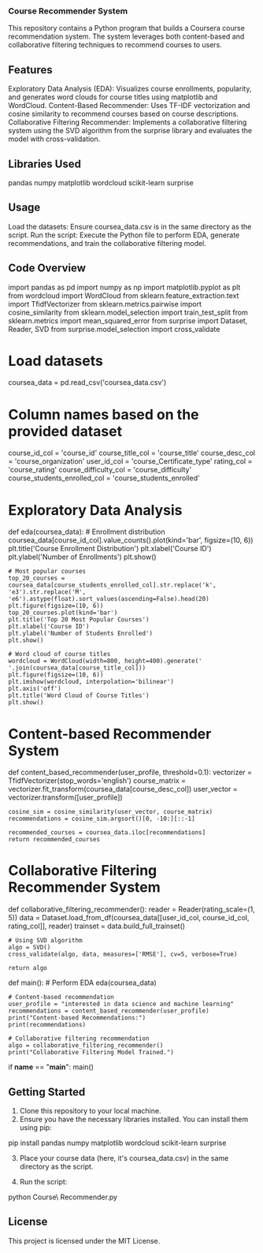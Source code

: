 ### Course Recommender System
This repository contains a Python program that builds a Coursera course recommendation system. The system leverages both content-based and collaborative filtering techniques to recommend courses to users.

## Features
Exploratory Data Analysis (EDA): Visualizes course enrollments, popularity, and generates word clouds for course titles using matplotlib and WordCloud.
Content-Based Recommender: Uses TF-IDF vectorization and cosine similarity to recommend courses based on course descriptions.
Collaborative Filtering Recommender: Implements a collaborative filtering system using the SVD algorithm from the surprise library and evaluates the model with cross-validation.

## Libraries Used
pandas
numpy
matplotlib
wordcloud
scikit-learn
surprise

## Usage
Load the datasets: Ensure coursea_data.csv is in the same directory as the script.
Run the script: Execute the Python file to perform EDA, generate recommendations, and train the collaborative filtering model.

## Code Overview

import pandas as pd
import numpy as np
import matplotlib.pyplot as plt
from wordcloud import WordCloud
from sklearn.feature_extraction.text import TfidfVectorizer
from sklearn.metrics.pairwise import cosine_similarity
from sklearn.model_selection import train_test_split
from sklearn.metrics import mean_squared_error
from surprise import Dataset, Reader, SVD
from surprise.model_selection import cross_validate

# Load datasets
coursea_data = pd.read_csv('coursea_data.csv')

# Column names based on the provided dataset
course_id_col = 'course_id'
course_title_col = 'course_title'
course_desc_col = 'course_organization'
user_id_col = 'course_Certificate_type'
rating_col = 'course_rating'
course_difficulty_col = 'course_difficulty'
course_students_enrolled_col = 'course_students_enrolled'

# Exploratory Data Analysis
def eda(coursea_data):
    # Enrollment distribution
    coursea_data[course_id_col].value_counts().plot(kind='bar', figsize=(10, 6))
    plt.title('Course Enrollment Distribution')
    plt.xlabel('Course ID')
    plt.ylabel('Number of Enrollments')
    plt.show()

    # Most popular courses
    top_20_courses = coursea_data[course_students_enrolled_col].str.replace('k', 'e3').str.replace('M', 'e6').astype(float).sort_values(ascending=False).head(20)
    plt.figure(figsize=(10, 6))
    top_20_courses.plot(kind='bar')
    plt.title('Top 20 Most Popular Courses')
    plt.xlabel('Course ID')
    plt.ylabel('Number of Students Enrolled')
    plt.show()

    # Word cloud of course titles
    wordcloud = WordCloud(width=800, height=400).generate(' '.join(coursea_data[course_title_col]))
    plt.figure(figsize=(10, 6))
    plt.imshow(wordcloud, interpolation='bilinear')
    plt.axis('off')
    plt.title('Word Cloud of Course Titles')
    plt.show()

# Content-based Recommender System
def content_based_recommender(user_profile, threshold=0.1):
    vectorizer = TfidfVectorizer(stop_words='english')
    course_matrix = vectorizer.fit_transform(coursea_data[course_desc_col])
    user_vector = vectorizer.transform([user_profile])
    
    cosine_sim = cosine_similarity(user_vector, course_matrix)
    recommendations = cosine_sim.argsort()[0, -10:][::-1]
    
    recommended_courses = coursea_data.iloc[recommendations]
    return recommended_courses

# Collaborative Filtering Recommender System
def collaborative_filtering_recommender():
    reader = Reader(rating_scale=(1, 5))
    data = Dataset.load_from_df(coursea_data[[user_id_col, course_id_col, rating_col]], reader)
    trainset = data.build_full_trainset()
    
    # Using SVD algorithm
    algo = SVD()
    cross_validate(algo, data, measures=['RMSE'], cv=5, verbose=True)
    
    return algo

def main():
    # Perform EDA
    eda(coursea_data)

    # Content-based recommendation
    user_profile = "interested in data science and machine learning"
    recommendations = content_based_recommender(user_profile)
    print("Content-based Recommendations:")
    print(recommendations)

    # Collaborative filtering recommendation
    algo = collaborative_filtering_recommender()
    print("Collaborative Filtering Model Trained.")

if __name__ == "__main__":
    main()
    
## Getting Started
1. Clone this repository to your local machine.
2. Ensure you have the necessary libraries installed. You can install them using pip:

pip install pandas numpy matplotlib wordcloud scikit-learn surprise

3. Place your course data (here, it's coursea_data.csv) in the same directory as the script.

4. Run the script:

python Course\ Recommender.py

## License
This project is licensed under the MIT License.
